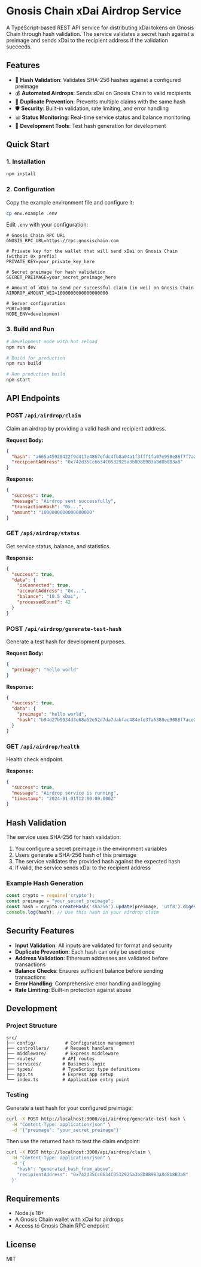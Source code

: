 # Gnosis Chain xDai Airdrop Service

A TypeScript-based REST API service for distributing xDai tokens on Gnosis Chain through hash validation. The service validates a secret hash against a preimage and sends xDai to the recipient address if the validation succeeds.

## Features

- 🔐 **Hash Validation**: Validates SHA-256 hashes against a configured preimage
- 💰 **Automated Airdrops**: Sends xDai on Gnosis Chain to valid recipients
- 🚫 **Duplicate Prevention**: Prevents multiple claims with the same hash
- 🛡️ **Security**: Built-in validation, rate limiting, and error handling
- 📊 **Status Monitoring**: Real-time service status and balance monitoring
- 🧪 **Development Tools**: Test hash generation for development

## Quick Start

### 1. Installation

```bash
npm install
```

### 2. Configuration

Copy the example environment file and configure it:

```bash
cp env.example .env
```

Edit `.env` with your configuration:

```env
# Gnosis Chain RPC URL
GNOSIS_RPC_URL=https://rpc.gnosischain.com

# Private key for the wallet that will send xDai on Gnosis Chain (without 0x prefix)
PRIVATE_KEY=your_private_key_here

# Secret preimage for hash validation
SECRET_PREIMAGE=your_secret_preimage_here

# Amount of xDai to send per successful claim (in wei) on Gnosis Chain
AIRDROP_AMOUNT_WEI=1000000000000000000

# Server configuration
PORT=3000
NODE_ENV=development
```

### 3. Build and Run

```bash
# Development mode with hot reload
npm run dev

# Build for production
npm run build

# Run production build
npm start
```

## API Endpoints

### POST `/api/airdrop/claim`

Claim an airdrop by providing a valid hash and recipient address.

**Request Body:**
```json
{
  "hash": "a665a45920422f9d417e4867efdc4fb8a04a1f3fff1fa07e998e86f7f7a27ae3",
  "recipientAddress": "0x742d35Cc6634C0532925a3b8D8B9B3a8d8b8B3a8"
}
```

**Response:**
```json
{
  "success": true,
  "message": "Airdrop sent successfully",
  "transactionHash": "0x...",
  "amount": "1000000000000000000"
}
```

### GET `/api/airdrop/status`

Get service status, balance, and statistics.

**Response:**
```json
{
  "success": true,
  "data": {
    "isConnected": true,
    "accountAddress": "0x...",
    "balance": "10.5 xDai",
    "processedCount": 42
  }
}
```

### POST `/api/airdrop/generate-test-hash`

Generate a test hash for development purposes.

**Request Body:**
```json
{
  "preimage": "hello world"
}
```

**Response:**
```json
{
  "success": true,
  "data": {
    "preimage": "hello world",
    "hash": "b94d27b9934d3e08a52e52d7da7dabfac484efe37a5380ee9088f7ace2efcde9"
  }
}
```

### GET `/api/airdrop/health`

Health check endpoint.

**Response:**
```json
{
  "success": true,
  "message": "Airdrop service is running",
  "timestamp": "2024-01-01T12:00:00.000Z"
}
```

## Hash Validation

The service uses SHA-256 for hash validation:

1. You configure a secret preimage in the environment variables
2. Users generate a SHA-256 hash of this preimage
3. The service validates the provided hash against the expected hash
4. If valid, the service sends xDai to the recipient address

### Example Hash Generation

```javascript
const crypto = require('crypto');
const preimage = "your_secret_preimage";
const hash = crypto.createHash('sha256').update(preimage, 'utf8').digest('hex');
console.log(hash); // Use this hash in your airdrop claim
```

## Security Features

- **Input Validation**: All inputs are validated for format and security
- **Duplicate Prevention**: Each hash can only be used once
- **Address Validation**: Ethereum addresses are validated before transactions
- **Balance Checks**: Ensures sufficient balance before sending transactions
- **Error Handling**: Comprehensive error handling and logging
- **Rate Limiting**: Built-in protection against abuse

## Development

### Project Structure

```
src/
├── config/           # Configuration management
├── controllers/      # Request handlers
├── middleware/       # Express middleware
├── routes/          # API routes
├── services/        # Business logic
├── types/           # TypeScript type definitions
├── app.ts           # Express app setup
└── index.ts         # Application entry point
```

### Testing

Generate a test hash for your configured preimage:

```bash
curl -X POST http://localhost:3000/api/airdrop/generate-test-hash \
  -H "Content-Type: application/json" \
  -d '{"preimage": "your_secret_preimage"}'
```

Then use the returned hash to test the claim endpoint:

```bash
curl -X POST http://localhost:3000/api/airdrop/claim \
  -H "Content-Type: application/json" \
  -d '{
    "hash": "generated_hash_from_above",
    "recipientAddress": "0x742d35Cc6634C0532925a3b8D8B9B3a8d8b8B3a8"
  }'
```

## Requirements

- Node.js 18+
- A Gnosis Chain wallet with xDai for airdrops
- Access to Gnosis Chain RPC endpoint

## License

MIT
